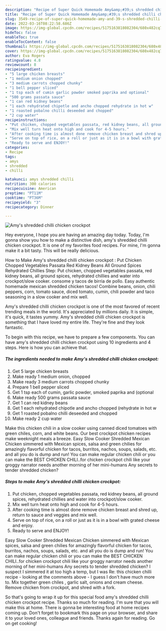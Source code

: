 ```yaml
---
description: "Recipe of Super Quick Homemade Amy&amp;#39;s shredded chilli chicken crockpot"
title: "Recipe of Super Quick Homemade Amy&amp;#39;s shredded chilli chicken crockpot"
slug: 3549-recipe-of-super-quick-homemade-amy-and-39-s-shredded-chilli-chicken-crockpot
date: 2022-03-16T08:22:58.686Z
image: https://img-global.cpcdn.com/recipes/5175163818082304/680x482cq70/amys-shredded-chilli-chicken-crockpot-recipe-main-photo.jpg
hideToc: false
enableToc: true
enableTocContent: false
thumbnail: https://img-global.cpcdn.com/recipes/5175163818082304/680x482cq70/amys-shredded-chilli-chicken-crockpot-recipe-main-photo.jpg
cover: https://img-global.cpcdn.com/recipes/5175163818082304/680x482cq70/amys-shredded-chilli-chicken-crockpot-recipe-main-photo.jpg
author: Eva Rogers
ratingvalue: 4.8
reviewcount: 8
recipeingredient:
- "5 large chicken breasts"
- "1 medium onion chopped"
- "3 medium carrots chopped chunky"
- "1 bell pepper sliced"
- "1 tsp each of cumin garlic powder smoked paprika and optional"
- "500 grams passata sauce"
- "1 can red kidney beans"
- "1 each rehydrated chipotle and ancho chopped rehydrate in hot w"
- "1 roasted pobalno chilli deseeded and chopped"
- "2 cup water"
recipeinstructions:
- "Put chicken, chopped vegetables passata, red kidney beans, all ground spices, rehydrated chillies and water into crockpot/slow cooker."
- "Mix well turn heat onto high and cook for 4-5 hours."
- "After cooking time is almost done remove chicken breast and shred up, return to sauce and veggies and mix well."
- "Serve on top of rice, on a roll or just as it is in a bowl with grated cheese and enjoy."
- "Ready to serve and ENJOY!"
categories:
- Recipe
tags:
- amys
- shredded
- chilli

katakunci: amys shredded chilli 
nutrition: 300 calories
recipecuisine: American
preptime: "PT11M"
cooktime: "PT36M"
recipeyield: "3"
recipecategory: Dinner

---
```



![Amy&#39;s shredded chilli chicken crockpot](https://img-global.cpcdn.com/recipes/5175163818082304/680x482cq70/amys-shredded-chilli-chicken-crockpot-recipe-main-photo.jpg)

Hey everyone, I hope you are having an amazing day today. Today, I'm gonna show you how to make a distinctive dish, amy&#39;s shredded chilli chicken crockpot. It is one of my favorites food recipes. For mine, I'm gonna make it a bit tasty. This will be really delicious.

How to Make Amy&#39;s shredded chilli chicken crockpot : Put Chicken Chopped Vegetables Passata Red Kidney Beans All Ground Spices Rehydrated Chillies Step: Put chicken, chopped vegetables passata, red kidney beans, all ground spices, rehydrated chillies and water into crockpot/slow cooker. consome y tacos de birria de pollo. Easy authentic homemade mexican shredded chicken tacos! Combine beans, onion, chili peppers, corn, tomato sauce, diced tomato, cumin, chili powder and taco seasoning in a slow cooker and mix well.

Amy&#39;s shredded chilli chicken crockpot is one of the most favored of recent trending meals in the world. It's appreciated by millions daily. It is simple, it's quick, it tastes yummy. Amy&#39;s shredded chilli chicken crockpot is something that I have loved my entire life. They're fine and they look fantastic.


To begin with this recipe, we have to prepare a few components. You can have amy&#39;s shredded chilli chicken crockpot using 10 ingredients and 4 steps. Here is how you can achieve that.

<!--inarticleads1-->

##### The ingredients needed to make Amy&#39;s shredded chilli chicken crockpot:

1. Get 5 large chicken breasts
1. Make ready 1 medium onion, chopped
1. Make ready 3 medium carrots chopped chunky
1. Prepare 1 bell pepper sliced
1. Get 1 tsp each of cumin, garlic powder, smoked paprika and (optional
1. Make ready 500 grams passata sauce
1. Get 1 can red kidney beans
1. Get 1 each rehydrated chipotle and ancho chopped (rehydrate in hot w
1. Get 1 roasted pobalno chilli deseeded and chopped
1. Make ready 2 cup water


Make this chicken chili in a slow cooker using canned diced tomatoes with green chiles, corn, and white beans. Our best crockpot chicken recipes make weeknight meals a breeze. Easy Slow Cooker Shredded Mexican Chicken simmered with Mexican spices, salsa and green chilies for amazingly flavorful chicken for tacos, burritos, nachos, soups, salads, etc. and all you do is dump and run! You can make regular chicken chili or you can make the BEST CHICKEN CHILI..for chicken crockpot chili like your groggy narrator needs another morning of her mini-humans Any secrets to tender shredded chicken? 

<!--inarticleads2-->

##### Steps to make Amy&#39;s shredded chilli chicken crockpot:

1. Put chicken, chopped vegetables passata, red kidney beans, all ground spices, rehydrated chillies and water into crockpot/slow cooker.
1. Mix well turn heat onto high and cook for 4-5 hours.
1. After cooking time is almost done remove chicken breast and shred up, return to sauce and veggies and mix well.
1. Serve on top of rice, on a roll or just as it is in a bowl with grated cheese and enjoy.
1. Ready to serve and ENJOY!

Easy Slow Cooker Shredded Mexican Chicken simmered with Mexican spices, salsa and green chilies for amazingly flavorful chicken for tacos, burritos, nachos, soups, salads, etc. and all you do is dump and run! You can make regular chicken chili or you can make the BEST CHICKEN CHILI..for chicken crockpot chili like your groggy narrator needs another morning of her mini-humans Any secrets to tender shredded chicken? I suspect I simmered it at too high a temp, but I was Re: this chicken chilli recipe - looking at the comments above - I guess I don&#39;t have much more to. Mix together green chiles , garlic salt, onions and cream cheese. Remove chicken from crockpot, and shred with a fork. 

So that's going to wrap it up for this special food amy&#39;s shredded chilli chicken crockpot recipe. Thanks so much for reading. I'm sure that you will make this at home. There is gonna be interesting food at home recipes coming up. Don't forget to bookmark this page on your browser, and share it to your loved ones, colleague and friends. Thanks again for reading. Go on get cooking!
